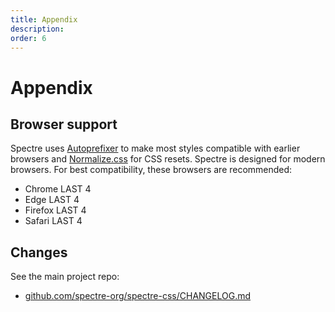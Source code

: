 ```yaml
---
title: Appendix
description: 
order: 6
---
```


# Appendix

## Browser support

Spectre uses [Autoprefixer](https://github.com/postcss/autoprefixer) to make most styles compatible with earlier browsers and [Normalize.css](https://necolas.github.io/normalize.css/) for CSS resets. Spectre is designed for modern browsers. For best compatibility, these browsers are recommended:

* Chrome <span class="label label-success text-tiny">LAST 4</span>
* Edge <span class="label label-success text-tiny">LAST 4</span>
* Firefox <span class="label label-success text-tiny">LAST 4</span>
* Safari <span class="label label-success text-tiny">LAST 4</span>

## Changes

See the main project repo:

- [github.com/spectre-org/spectre-css/CHANGELOG.md](https://github.com/spectre-org/spectre-css/blob/main/CHANGELOG.md)

